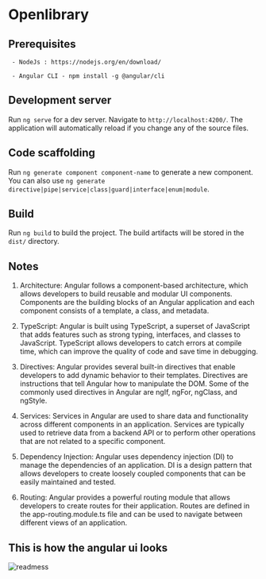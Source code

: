 # Openlibrary

  

  

## Prerequisites

```
 - NodeJs : https://nodejs.org/en/download/

 - Angular CLI - npm install -g @angular/cli
```

  

## Development server


Run `ng serve` for a dev server. Navigate to `http://localhost:4200/`. The application will automatically reload if you change any of the source files.

  

  

## Code scaffolding

  

  

Run `ng generate component component-name` to generate a new component. You can also use `ng generate directive|pipe|service|class|guard|interface|enum|module`.

  

  

## Build

  

  

Run `ng build` to build the project. The build artifacts will be stored in the `dist/` directory.

  

  

## Notes

  

  

1. Architecture: Angular follows a component-based architecture, which allows developers to build reusable and modular UI components. Components are the building blocks of an Angular application and each component consists of a template, a class, and metadata.


2. TypeScript: Angular is built using TypeScript, a superset of JavaScript that adds features such as strong typing, interfaces, and classes to JavaScript. TypeScript allows developers to catch errors at compile time, which can improve the quality of code and save time in debugging.



3. Directives: Angular provides several built-in directives that enable developers to add dynamic behavior to their templates. Directives are instructions that tell Angular how to manipulate the DOM. Some of the commonly used directives in Angular are ngIf, ngFor, ngClass, and ngStyle.


4. Services: Services in Angular are used to share data and functionality across different components in an application. Services are typically used to retrieve data from a backend API or to perform other operations that are not related to a specific component.


5. Dependency Injection: Angular uses dependency injection (DI) to manage the dependencies of an application. DI is a design pattern that allows developers to create loosely coupled components that can be easily maintained and tested.


6. Routing: Angular provides a powerful routing module that allows developers to create routes for their application. Routes are defined in the app-routing.module.ts file and can be used to navigate between different views of an application.




## This is how the angular ui looks

  

![readmess](https://user-images.githubusercontent.com/71934967/224742909-435a535e-70d5-4235-9dc0-e659d67e62e0.png)